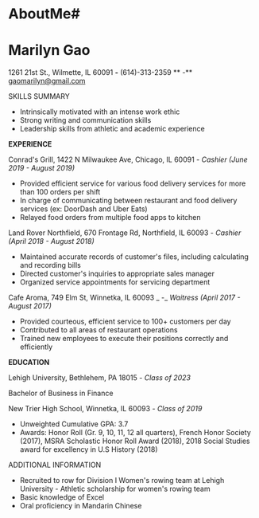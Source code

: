 # AboutMe#
# Marilyn Gao
1261 21st St., Wilmette, IL 60091   **-**  (614)-313-2359 ** -**  gaomarilyn@gmail.com

SKILLS SUMMARY

- Intrinsically motivated with an intense work ethic
- Strong writing and communication skills
- Leadership skills from athletic and academic experience

**EXPERIENCE**

Conrad&#39;s Grill, 1422 N Milwaukee Ave, Chicago, IL 60091 _-_ _Cashier (June 2019 - August 2019)_

- Provided efficient service for various food delivery services for more than 100 orders per shift
- In charge of communicating between restaurant and food delivery services (ex: DoorDash and Uber Eats)
- Relayed food orders from multiple food apps to kitchen

Land Rover Northfield, 670 Frontage Rd, Northfield, IL 60093 _-_ _Cashier (April 2018 - August 2018)_

- Maintained accurate records of customer&#39;s files, including calculating and recording bills
- Directed customer&#39;s inquiries to appropriate sales manager
- Organized service appointments for servicing department

Cafe Aroma, 749 Elm St, Winnetka, IL 60093 _ -_ _Waitress (April 2017 - August 2017)_

- Provided courteous, efficient service to 100+ customers per day
- Contributed to all areas of restaurant operations
- Trained new employees to execute their positions correctly and efficiently

**EDUCATION**

Lehigh University, Bethlehem, PA 18015 _-_ _Class of 2023_

Bachelor of Business in Finance

New Trier High School, Winnetka, IL 60093 _- Class of 2019_

- Unweighted Cumulative GPA: 3.7
- Awards: Honor Roll (Gr. 9, 10, 11, 12 all quarters), French Honor Society (2017), MSRA Scholastic Honor Roll Award (2018), 2018 Social Studies award for excellency in U.S History (2018)

ADDITIONAL INFORMATION

- Recruited to row for Division I Women&#39;s rowing team at Lehigh University - Athletic scholarship for women&#39;s rowing team
- Basic knowledge of Excel
- Oral proficiency in Mandarin Chinese